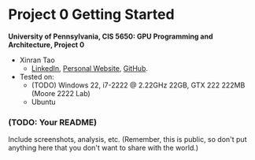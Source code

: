 Project 0 Getting Started
====================

**University of Pennsylvania, CIS 5650: GPU Programming and Architecture, Project 0**

* Xinran Tao
  * [LinkedIn](https://www.linkedin.com/in/xinran-tao/), [Personal Website](https://www.xinrantao.com/), [GitHub](https://github.com/theBoilingPoint).
* Tested on: 
  - (TODO) Windows 22, i7-2222 @ 2.22GHz 22GB, GTX 222 222MB (Moore 2222 Lab)
  - Ubuntu 

### (TODO: Your README)

Include screenshots, analysis, etc. (Remember, this is public, so don't put
anything here that you don't want to share with the world.)
